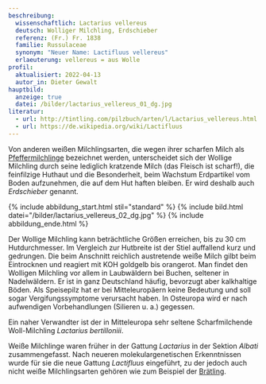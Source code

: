 ```yaml
---
beschreibung:
  wissenschaftlich: Lactarius vellereus
  deutsch: Wolliger Milchling, Erdschieber
  referenz: (Fr.) Fr. 1838
  familie: Russulaceae
  synonym: "Neuer Name: Lactifluus vellereus"
  erlaeuterung: vellereus = aus Wolle
profil:
  aktualisiert: 2022-04-13
  autor_in: Dieter Gewalt
hauptbild:
  anzeige: true
  datei: /bilder/lactarius_vellereus_01_dg.jpg
literatur:
  - url: http://tintling.com/pilzbuch/arten/l/Lactarius_vellereus.html
  - url: https://de.wikipedia.org/wiki/Lactifluus
---
```

Von anderen weißen Milchlingsarten, die wegen ihrer scharfen Milch als [Pfeffermilchlinge](/pilze/lactarius-piperatus-langstieliger-pfeffermilchling) bezeichnet werden, unterscheidet sich der Wollige Milchling durch seine lediglich kratzende Milch (das Fleisch ist scharf!), die feinfilzige Huthaut und die Besonderheit, beim Wachstum Erdpartikel vom Boden aufzunehmen, die auf dem Hut haften bleiben. Er wird deshalb auch *Erdschieber* genannt.

{% include abbildung_start.html stil="standard" %}
{% include bild.html datei="/bilder/lactarius_vellereus_02_dg.jpg" %}
{% include abbildung_ende.html %}

Der Wollige Milchling kann beträchtliche Größen erreichen, bis zu 30 cm Hutdurchmesser. Im Vergleich zur Hutbreite ist der Stiel auffallend kurz und gedrungen. Die beim Anschnitt reichlich austretende weiße Milch gilbt beim Eintrocknen und reagiert mit KOH goldgelb bis orangerot. Man findet den Wolligen Milchling vor allem in Laubwäldern bei Buchen, seltener in Nadelwäldern. Er ist in ganz Deutschland häufig, bevorzugt aber kalkhaltige Böden. Als Speisepilz hat er bei Mitteleuropäern keine Bedeutung und soll sogar Vergifungssymptome verursacht haben. In Osteuropa wird er nach aufwendigen Vorbehandlungen (Silieren u. a.) gegessen.

Ein naher Verwandter ist der in Mitteleuropa sehr seltene Scharfmilchende Woll-Milchling *Lactarius bertilloniii*.

Weiße Milchlinge waren früher in der Gattung *Lactarius* in der Sektion *Albati* zusammengefasst. Nach neueren molekulargenetischen Erkenntnissen wurde für sie die neue Gattung *Lactifluus* eingeführt, zu der jedoch auch nicht  weiße Milchlingsarten gehören wie zum Beispiel der [Brätling](/pilze/lactarius-volemus-brätling).